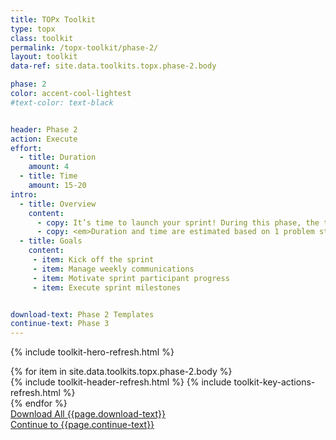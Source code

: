 ```yaml
---
title: TOPx Toolkit
type: topx
class: toolkit
permalink: /topx-toolkit/phase-2/
layout: toolkit
data-ref: site.data.toolkits.topx.phase-2.body

phase: 2
color: accent-cool-lightest
#text-color: text-black


header: Phase 2
action: Execute
effort:
  - title: Duration
    amount: 4
  - title: Time
    amount: 15-20
intro:
  - title: Overview
    content:
      - copy: It’s time to launch your sprint! During this phase, the tech teams develop their products. Your role is to facilitate this process, which will include several tasks and milestones.
      - copy: <em>Duration and time are estimated based on 1 problem statement, an agency facilitation team of 2 - 4 individuals, and 3 - 5 tech teams (with a recommended maximum of 6).</em>
  - title: Goals
    content:
     - item: Kick off the sprint
     - item: Manage weekly communications
     - item: Motivate sprint participant progress
     - item: Execute sprint milestones


download-text: Phase 2 Templates
continue-text: Phase 3
---
```


{% include toolkit-hero-refresh.html %}
<section class="grid-container padding-y-8 ">
  <div class="grid-row">
    <div>
      {% for item in site.data.toolkits.topx.phase-2.body %}
        <div class="toolkit-section margin-top-10">
          {% include toolkit-header-refresh.html %}
          {% include toolkit-key-actions-refresh.html %}
        </div>
      {% endfor %}
    </div>
  </div>
</section>
<section class="text-white bg-primary usa-section">
  <div class="grid-container">
    <div>
      <a href="{{ site.baseurl }}/assets/files/topx-resources/phase2-step1-leading-a-remote-meeting.docx" target="_blank"
          class="usa-button usa-button--inverse usa-button--outline site-button">
          Download All {{page.download-text}}
      </a>
    </div>
    <div>
      <a href="{{ site.baseurl }}/topx-toolkit/phase-3"
        class="usa-button margin-top-4 usa-button--secondary site-button">
        Continue to {{page.continue-text}}
      </a>
    </div>
  </div>
</section>
